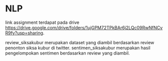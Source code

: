 # NLP
link assignment terdapat pada drive https://drive.google.com/drive/folders/1ujGPM72TPkBAr6j2LQc09RwNfNCvR9fy?usp=sharing.

review_siksakubur merupakan dataset yang diambil berdasarkan review penonton siksa kubur di twitter.
sentimen_siksakubur merupakan hasil pengelompokan sentimen berdasarkan review yang diambil.
